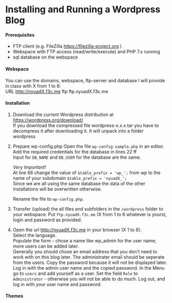 # Installing and Running a Wordpress Blog

#### Prerequisites
- FTP client (e.g. FileZilla https://filezilla-project.org )
- Webspace with FTP access (read/write/execute) and PHP 7.x running
- sql database on the webspace

#### Webspace
You can use the domains, webspace, ftp-server and database I will provide in class with X from 1 to 6:  
URL http://nyuadX.f3c.me 
ftp ftp.nyuadX.f3c.me

#### Installation
1. Download the current Wordpress distribution at https://wordpress.org/download/  
If you download the compressed file wordpress-x.x.x.tar you have to decompress it after downloading it. It will unpack into a folder wordpress
2. Prepare wp-config.php
  Open the file `wp-config-sample.php` in an editor.  
  Add the required credentials for the database in lines 22 ff  
  Input for `DB_NAME` and `DB_USER` for the database are the same.  
  
    *Very Important!*  
  At line 66 change the value of `$table_prefix = 'wp_';` from wp to the name of your subdomain `$table_prefix = 'nyuadX_';`  
  Since we are all using the same database the data of the other installations will be overwritten otherwise.  
  
    Rename the file to `wp-config.php`.
  

3. Transfer (upload) the all files and subfolders in the `/wordpress` folder to your webspace. Put `ftp.nyuadX.f3c.me` (X from 1 to 6 whatever is yours), login and password as provided.
3. Open the url http://nyuadX.f3c.me in your browser (X 1 to 6).  
  Select the language.  
  Populate the form - chose a name like wp_admin for the user name; more users can be added later.  
  Generally you should chose an email address that you don't need to work with on this blog later. The administrater email should be seperate from the users.
  Copy the password because it will not be displayed later.
  Log in with the admin user name and the copied password.
  In the Menu go to `users` and add yourself as a user. Set the field `Role` to `Administrator` - otherwise you will not be able to do much.
  Log out, and log in with your user name and password.
  
#### Themes
